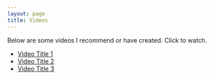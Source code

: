 ```yaml
---
layout: page
title: Videos
---
```


<p class="message">
  Below are some videos I recommend or have created. Click to watch.
</p>

<ul>
  <li><a href="https://www.youtube.com/watch?v=example1" target="_blank">Video Title 1</a></li>
  <li><a href="https://www.youtube.com/watch?v=example2" target="_blank">Video Title 2</a></li>
  <li><a href="https://www.youtube.com/watch?v=example3" target="_blank">Video Title 3</a></li>
</ul>
